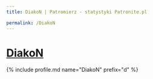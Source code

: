 ```yaml
---
title: DiakoN | Patromierz - statystyki Patronite.pl

permalink: /DiakoN
---
```


# [DiakoN](https://patronite.pl/DiakoN)

{% include profile.md name="DiakoN" prefix="d" %}
